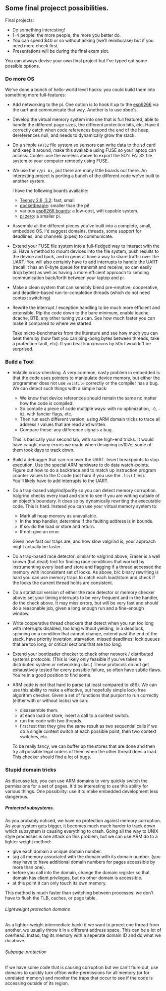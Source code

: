 ## Some final projecct possibilities.

Final projects:
  - Do something interesting!
  - 1-4 people: the more people, the more you better do.
  - You can spend $40 or so without asking (we'll reimburase) but if you
  need more check first.
  - Presentations will be during the final exam slot.  

You can always devise your own final project but I've typed out some
possible options. 

### Do more OS

We've done a bunch of hello-world level hacks: you could build them into
something more full-features:

  - Add networking to the pi.  One option is to hook it up to the 
  [esp9266](https://www.sparkfun.com/products/13678) via the uart and
  communicate that way.  Another is to use xbee's.

  - Develop the virtual memory system into one that is full featured, able
  to handle the different page sizes, the different protection bits, etc.
  Have it correctly catch when code references beyond the end of the heap,
  dereferences null, and needs to dynamically grow the stack.

  - Do a simple `FAT32` file system so sensors can write data to the sd
  card and keep it around; make this available using FUSE so your laptop
  can access.  Cooler: use the wireless above to export the SD's FAT32
  file system to your computer remotely using FUSE.

  - We use the `r/pi A`+, put there are many little boards out there.
    An interesting project is porting a bunch of the different code
    we've built to another system.

    I have the following boards available:
    - [Teensy 2.8, 3.2](https://www.sparkfun.com/products/13736): fast, small
    - [pocketbeagle](https://beagleboard.org/pocket): smaller than the pi!
    - various [esp8266 boards](https://www.sparkfun.com/products/13678): 
    a low-cost, wifi capable system.
    - [pi zero](https://www.adafruit.com/product/2885): a smaller pi. 

  - Assemble all the different pieces you've built into a complete, 
    small, embedded OS.   I'd suggest domains, threads, some support 
    for deadlines, and channels (pipes) to communicate.

  - Extend your FUSE file system into a full-fledged way to interact
    with the pi.  Have a method to mount devices into the file system,
    push results to the device and back, and in general have a way to
    share traffic over the UART.  You will also certainly have to add
    interrupts to handle the UART (recall it has an 8-byte queue for
    transmit and receive, so can easily drop bytes) as well as having a
    more efficient approach to sending communication back/forth between
    your laptop and pi.

  - Make a clean system that can sensibly blend pre-emptive, cooperative,
    and deadline-based run-to-completion threads (which do not need
    context switching)

  - Rewrite the interrupt / exception handling to be much more efficient
    and extensible.  Rip the code down to the bare minimum, enable icache,
    dcache, BTB, any other tuning you can.  See how much faster you can
    make it compared to where we started.  
    
    Take micro-benchmarks from the literature and see how much you can
    beat them by (how fast you can ping-pong bytes between threads,
    take a protection fault, etc).  If you beat linux/macos by 50x I
    wouldn't be surprised.

### Build a Tool

  - Volatile cross-checking.  A very common, nasty problem in embedded
    is that the code uses pointers to manipulate device memory, but
    either the programmer does not use `volatile` correctly or the
    compiler has a bug.  We can detect such things with a simple hack:

    - We know that device references should remain the same no matter 
      how the code is compiled.  
    - So compile a piece of code multiple ways: with no optimization, `-O`,
    `-O2`, with fancier flags, etc.  
    - Then run each different version, using ARM domain tricks to trace 
      all address / values that are read and written.  
    - Compare these: any difference signals a bug.  

    This is basically your second lab, with some high-end tricks.
    It would have caught many errors we made when designing cs107e;
    some of them took days to track down.

  - Build a debugger that can run over the UART.  Insert breakpoints to
  stop execution.  Use the special ARM hardware to do data watch-points.
  Figure out how to do a backtrace and to match up instruction program
  counter values to the C code (not hard if you use the `.list` files).  
  You'll likely have to add interrupts to the UART.

  - Do a trap-based valgrind/purify so you can detect memory corruption.
    Valgrind checks every load and store to see if you are writing outside
    of an object's boundary.  It does so by dynamically rewriting the
    executable code.  This is hard.  Instead you can use your virtual
    memory system to:
    - Mark all heap memory as unavailable.
    - In the trap handler, determine if the faulting address is in bounds.
    - If so: do the load or store and return.
    - If not: give an error.
  
    Given how fast our traps are, and how slow valgrind is, your approach
    might actually be faster.

  - Do a trap-based race detector: similar to valgrind above, Eraser
  is a well known (but dead) tool for finding race conditions that worked
  by instrumenting every load and store and flagging if a thread accessed 
  the memory with inconsistent set of locks.  As above, b/c binary rewriting 
  is hard you can use memory traps to catch each load/store and check if
  the locks the current thread holds are consistent.

  - Do a statistical version of either the race detector or memory
  checker above: set your timing interrupts to be very frequent and
  in the handler, do the check above.  It may miss errors, but will be
  very fast and should do a reasonable job, given a long enough run and
  a fine-enough window.

  - Write cooperative thread checkers that detect when you run too long
  with interrupts disabled, too long without yielding, in a deadlock,
  spinning on a condition that cannot change, extend past the end of
  the stack, have priority inversion, starvation, missed deadlines,
  lock queues that are too long, or critical sections that are too long.

  - Extend your bootloader checker to check other network / distributed
  systems protocols.  (This is likely only feasible if you've taken a
  distributed system or networking clas.)   These protocols do not get
  exhaustively tested for every possible failure, so often have subtle flaws.
  You're in a good position to find some.

  - ARM code is not that hard to parse (at least compared to x86).  We can
    use this ability to make a effective, but hopefully simple lock-free
    algorithm checker.   Given a set of functions that purport to run
    correctly (either with or without locks) we can:
    - disassemble them.
    - at each load or store, insert a call to a context switch.
    - run the code with two threads.   
    - first test that they give the same result as two sequential calls
      if we do a single context switch at each possible point, then two 
      context switches, etc.

    To be really fancy, we can buffer up the stores that are done and then
    try all possible legal orders of them when the other thread does a load.
    This checker should find a lot of bugs.

### Stupid domain tricks

As discusse lab, you can use ARM domains to very quickly switch the
permissions for a set of pages.    It'd be interesting to use this
ability for various things.  One possibility: use it to make embedded
development less dangerous.  

##### Protected subsystems.

As you probably noticed, we have no protection against memory corruption.
As your system gets bigger, it becomes much much harder to track down which
subsystem is causing everything to crash.  Going all the way to 
UNIX style processes is one attack on this problem, but we can use
ARM do to a lighter weight method:
   - give each domain a unique domain number.
   - tag all memory associated with the domain with its domain number.
   (you may have to have additional domain numbers for pages accessible
   by more than one).
   - before you call into the domain, change the domain register so that
   domain has client privileges, but no other domain is accessible.
   - at this point it can only touch its own memory.

This method is much faster than switching between processes: we don't
have to flush the TLB, caches, or page table.

###### Lightweight protection domains

As a lighter-weight intermediate hack: if we want to proect one thread
from another, we usually throw it in a different address space.  This can
be a lot of overhead.  Instad, tag its memory with a seperate domain ID
and do what we do above.

###### Subpage-protection

If we have some code that is causing corruption but we can't fiure out,
use domains to quickly turn off/on write-permissions for all memory
(or for unrelated memory) and monitor the traps that occur to see if
the code is accessing outside of its region.
